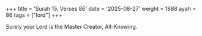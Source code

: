 +++
title = 'Surah 15, Verses 86'
date = '2025-08-27'
weight = 1888
ayah = 86
tags = ["lord"]
+++

Surely your Lord is the Master Creator, All-Knowing.